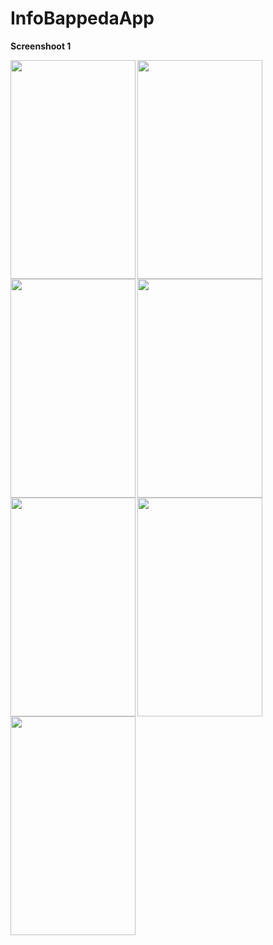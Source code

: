 # InfoBappedaApp



<p><b>Screenshoot 1</b></p>

<img align="left" src="Screenshot/2.jpg" width="200" height="350">
<img align="left" src="Screenshot/3.jpg" width="200" height="350">
<img align="left" src="Screenshot/4.jpg" width="200" height="350">
<br>
<br><br><br><br><br><br><br><br><br><br><br><br><br><br>
<img align="left" src="Screenshot/5.jpg" width="200" height="350">
<img align="left" src="Screenshot/6.jpg" width="200" height="350">
<img align="left" src="Screenshot/7.jpg" width="200" height="350">
<br>
<br><br><br><br><br><br><br><br><br><br><br><br><br><br>

<img align="left" src="Screenshot/8.jpg" width="200" height="350">
